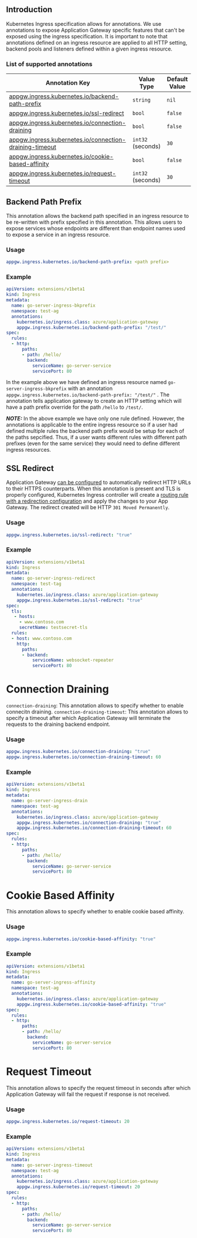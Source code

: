 ## Introduction
Kubernetes Ingress specification allows for annotations. We use annotations to expose Application Gateway specific features that can't be exposed using the ingress specification. It is important to note that annotations defined on an ingress resource are applied to all HTTP setting, backend pools and listeners defined within a given ingress resource.

### List of supported annotations
| Annotation Key | Value Type | Default Value |
| -- | -- | -- |
| [appgw.ingress.kubernetes.io/backend-path-prefix](#backend-path-prefix) | `string` | `nil` |
| [appgw.ingress.kubernetes.io/ssl-redirect](#ssl-redirect) | `bool` | `false` |  |
| [appgw.ingress.kubernetes.io/connection-draining](#connection-draining) | `bool` | `false` |
| [appgw.ingress.kubernetes.io/connection-draining-timeout](#connection-draining) | `int32` (seconds) | `30` |
| [appgw.ingress.kubernetes.io/cookie-based-affinity](#cookie-based-affinity) | `bool` | `false` |
| [appgw.ingress.kubernetes.io/request-timeout](#request-timeout) | `int32` (seconds) | `30` |

## Backend Path Prefix
This annotation allows the backend path specified in an ingress resource to be re-written with prefix specified in this annotation. This allows users to expose services whose endpoints are different than endpoint names used to expose a service in an ingress resource.

### Usage
```yaml
appgw.ingress.kubernetes.io/backend-path-prefix: <path prefix>
```

### Example
```yaml
apiVersion: extensions/v1beta1
kind: Ingress
metadata:
  name: go-server-ingress-bkprefix
  namespace: test-ag
  annotations:
    kubernetes.io/ingress.class: azure/application-gateway
    appgw.ingress.kubernetes.io/backend-path-prefix: "/test/"
spec:
  rules:
  - http:
      paths:
      - path: /hello/
        backend:
          serviceName: go-server-service
          servicePort: 80
```
In the example above we have defined an ingress resource named `go-server-ingress-bkprefix` with an annotation `appgw.ingress.kubernetes.io/backend-path-prefix: "/test/"` . The annotation tells application gateway to create an HTTP setting which will have a path prefix override for the path `/hello` to `/test/`.

***NOTE:*** In the above example we have only one rule defined. However, the annotations is applicable to the entire ingress resource so if a user had defined multiple rules the backend path prefix would be setup for each of the paths sepcified. Thus, if a user wants different rules with different path prefixes (even for the same service) they would need to define different ingress resources.

## SSL Redirect
Application Gateway [can be configured](https://docs.microsoft.com/en-us/azure/application-gateway/application-gateway-redirect-overview)
to automatically redirect HTTP URLs to their HTTPS counterparts. When this
annotation is present and TLS is properly configured, Kubernetes Ingress
controller will create a [routing rule with a redirection configuration](https://docs.microsoft.com/en-us/azure/application-gateway/redirect-http-to-https-portal#add-a-routing-rule-with-a-redirection-configuration)
and apply the changes to your App Gateway. The redirect created will be HTTP `301 Moved Permanently`.

### Usage
```yaml
appgw.ingress.kubernetes.io/ssl-redirect: "true"
```

### Example
```yaml
apiVersion: extensions/v1beta1
kind: Ingress
metadata:
  name: go-server-ingress-redirect
  namespace: test-tag
  annotations:
    kubernetes.io/ingress.class: azure/application-gateway
    appgw.ingress.kubernetes.io/ssl-redirect: "true"
spec:
  tls:
   - hosts:
     - www.contoso.com
     secretName: testsecret-tls
  rules:
  - host: www.contoso.com
    http:
      paths:
      - backend:
          serviceName: websocket-repeater
          servicePort: 80
```

# Connection Draining
`connection-draining`: This annotation allows to specify whether to enable connecitn draining.
`connection-draining-timeout`: This annotation allows to specify a timeout after which Application Gateway will terminate the requests to the draining backend endpoint.

### Usage
```yaml
appgw.ingress.kubernetes.io/connection-draining: "true"
appgw.ingress.kubernetes.io/connection-draining-timeout: 60
```

### Example
```yaml
apiVersion: extensions/v1beta1
kind: Ingress
metadata:
  name: go-server-ingress-drain
  namespace: test-ag
  annotations:
    kubernetes.io/ingress.class: azure/application-gateway
    appgw.ingress.kubernetes.io/connection-draining: "true"
    appgw.ingress.kubernetes.io/connection-draining-timeout: 60
spec:
  rules:
  - http:
      paths:
      - path: /hello/
        backend:
          serviceName: go-server-service
          servicePort: 80
```

# Cookie Based Affinity
This annotation allows to specify whether to enable cookie based affinity.

### Usage
```yaml
appgw.ingress.kubernetes.io/cookie-based-affinity: "true"
```

### Example
```yaml
apiVersion: extensions/v1beta1
kind: Ingress
metadata:
  name: go-server-ingress-affinity
  namespace: test-ag
  annotations:
    kubernetes.io/ingress.class: azure/application-gateway
    appgw.ingress.kubernetes.io/cookie-based-affinity: "true"
spec:
  rules:
  - http:
      paths:
      - path: /hello/
        backend:
          serviceName: go-server-service
          servicePort: 80
```

# Request Timeout
This annotation allows to specify the request timeout in seconds after which Application Gateway will fail the request if response is not received.

### Usage
```yaml
appgw.ingress.kubernetes.io/request-timeout: 20
```

### Example
```yaml
apiVersion: extensions/v1beta1
kind: Ingress
metadata:
  name: go-server-ingress-timeout
  namespace: test-ag
  annotations:
    kubernetes.io/ingress.class: azure/application-gateway
    appgw.ingress.kubernetes.io/request-timeout: 20
spec:
  rules:
  - http:
      paths:
      - path: /hello/
        backend:
          serviceName: go-server-service
          servicePort: 80
```